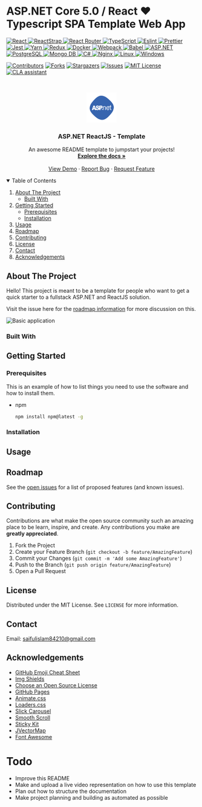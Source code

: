# ASP.NET Core 5.0 / React :heart: Typescript SPA Template Web App

<p align="left">
 <a href="#">
<img alt="React" src="https://img.shields.io/badge/React-React?&style=for-the-badge&logo=react&logoColor=000&color=61DAFB"/>
<img alt="ReactStrap" src="https://img.shields.io/badge/ReactStrap-ReactStrap?&style=for-the-badge&logo=bootstrap&logoColor=000&color=7952B3"/>   
<img alt="React Router" src="https://img.shields.io/badge/React%20Router-React%20Router?&style=for-the-badge&logo=react%20router&logoColor=fff&color=CA4245"/>
<img alt="TypeScript" src="https://img.shields.io/badge/Typescript-Typescript?&style=for-the-badge&logo=typescript&logoColor=fff&color=3178C6"/>
<img alt="Eslint" src="https://img.shields.io/badge/ESlint-ESlint?&style=for-the-badge&logo=eslint&logoColor=fff&color=4B32C3"/>
<img alt="Prettier" src="https://img.shields.io/badge/Prettier-Prettier?&style=for-the-badge&logo=prettier&logoColor=000&color=F7B93E"/>   
<img alt="Jest" src="https://img.shields.io/badge/Jest-Jest?&style=for-the-badge&logo=jest&logoColor=fff&color=C21325"/>
<img alt="Yarn" src="https://img.shields.io/badge/Yarn-Yarn?&style=for-the-badge&logo=yarn&logoColor=fff&color=2C8EBB"/>
<img alt="Redux" src="https://img.shields.io/badge/Redux-Redux?&style=for-the-badge&logo=redux&logoColor=fff&color=764ABC"/>   
<img alt="Docker" src="https://img.shields.io/badge/Docker-Docker?&style=for-the-badge&logo=docker&logoColor=fff&color=2496ED"/>
<img alt="Webpack" src="https://img.shields.io/badge/Webpack-Webpack?&style=for-the-badge&logo=webpack&logoColor=000&color=8DD6F9"/>
<img alt="Babel" src="https://img.shields.io/badge/Babel-Babel?&style=for-the-badge&logo=babel&logoColor=000&color=F9DC3E"/>
<img alt='ASP.NET' src="https://img.shields.io/badge/ASPNET-ASPNET?style=for-the-badge&logo=.net&color=5C2D91"/> 
<img alt='PostgreSQL' src="https://img.shields.io/badge/PostgreSQL-PostgreSQL?style=for-the-badge&logo=postgresql&color=336791"/>
<img alt='Mongo DB' src="https://img.shields.io/badge/MongoDB-MongoDB?style=for-the-badge&logo=mongodb&logoColor=fff&color=47A248"/> 
<img alt="C#" src="https://img.shields.io/badge/c%23%20-%23239120.svg?&style=for-the-badge&logo=c-sharp&logoColor=white"/>
<img alt="Nginx" src="https://img.shields.io/badge/nginx%20-%23009639.svg?&style=for-the-badge&logo=nginx&logoColor=white"/>
<img alt="Linux" src="https://img.shields.io/badge/Linux-Linux?style=for-the-badge&logo=linux&logoColor=000&color=FCC624"/>
<img alt="Windows" src="https://img.shields.io/badge/Windows-Windows?style=for-the-badge&logo=windows&logoColor=white&color=0078D6" />   
  </a>
</p>

[![Contributors][contributors-shield]][contributors-url]
[![Forks][forks-shield]][forks-url]
[![Stargazers][stars-shield]][stars-url]
[![Issues][issues-shield]][issues-url]
[![MIT License][license-shield]][license-url]
<a href="https://cla-assistant.io/Rubix982/ASP.NET-ReactJS-Template"><img src="https://cla-assistant.io/readme/badge/Rubix982/ASP.NET-ReactJS-Template" alt="CLA assistant" /></a>

<!-- PROJECT LOGO -->
<br />
<p align="center">
  <a href="https://github.com/Rubix982/ASP.NET-ReactJS-Template">
    <img src="public/img/1.png" alt="Logo" width="80" height="80">
  </a>

  <h3 align="center">ASP.NET ReactJS - Template</h3>

  <p align="center">
    An awesome README template to jumpstart your projects!
    <br />
    <a href="https://bit.ly/3rcb0LH"><strong>Explore the docs »</strong></a>
    <br />
    <br />
    <a href="https://github.com/Rubix982/ASP.NET-ReactJS-Template">View Demo</a>
    ·
    <a href="https://github.com/Rubix982/ASP.NET-ReactJS-Template/issues">Report Bug</a>
    ·
    <a href="https://github.com/Rubix982/ASP.NET-ReactJS-Template/issues">Request Feature</a>
  </p>
</p>

<!-- TABLE OF CONTENTS -->
<details open="open">
  <summary>Table of Contents</summary>
  <ol>
    <li>
      <a href="#about-the-project">About The Project</a>
      <ul>
        <li><a href="#built-with">Built With</a></li>
      </ul>
    </li>
    <li>
      <a href="#getting-started">Getting Started</a>
      <ul>
        <li><a href="#prerequisites">Prerequisites</a></li>
        <li><a href="#installation">Installation</a></li>
      </ul>
    </li>
    <li><a href="#usage">Usage</a></li>
    <li><a href="#roadmap">Roadmap</a></li>
    <li><a href="#contributing">Contributing</a></li>
    <li><a href="#license">License</a></li>
    <li><a href="#contact">Contact</a></li>
    <li><a href="#acknowledgements">Acknowledgements</a></li>
  </ol>
</details>



<!-- ABOUT THE PROJECT -->
## About The Project

Hello! This project is meant to be a template for people who want to get a quick starter to a fullstack ASP.NET and ReactJS solution.

Visit the issue here for the [roadmap information](https://github.com/Rubix982/ASP.NET-ReactJS-Template/issues/2) for more discussion on this.

![Basic application](https://res.cloudinary.com/fast-nuces/image/upload/v1612180730/Screenshot_20210201_164357_kqfypk.png)

### Built With

<!-- GETTING STARTED -->
## Getting Started

### Prerequisites

This is an example of how to list things you need to use the software and how to install them.
* npm
  ```sh
  npm install npm@latest -g
  ```

### Installation

<!-- USAGE EXAMPLES -->
## Usage

<!-- ROADMAP -->
## Roadmap

See the [open issues](https://github.com/Rubix982/ASP.NET-ReactJS-Template/issues) for a list of proposed features (and known issues).

<!-- CONTRIBUTING -->
## Contributing

Contributions are what make the open source community such an amazing place to be learn, inspire, and create. Any contributions you make are **greatly appreciated**.

1. Fork the Project
2. Create your Feature Branch (`git checkout -b feature/AmazingFeature`)
3. Commit your Changes (`git commit -m 'Add some AmazingFeature'`)
4. Push to the Branch (`git push origin feature/AmazingFeature`)
5. Open a Pull Request

<!-- LICENSE -->
## License

Distributed under the MIT License. See `LICENSE` for more information.

<!-- CONTACT -->
## Contact

Email: saifulislam84210@gmail.com

<!-- ACKNOWLEDGEMENTS -->
## Acknowledgements
* [GitHub Emoji Cheat Sheet](https://www.webpagefx.com/tools/emoji-cheat-sheet)
* [Img Shields](https://shields.io)
* [Choose an Open Source License](https://choosealicense.com)
* [GitHub Pages](https://pages.github.com)
* [Animate.css](https://daneden.github.io/animate.css)
* [Loaders.css](https://connoratherton.com/loaders)
* [Slick Carousel](https://kenwheeler.github.io/slick)
* [Smooth Scroll](https://github.com/cferdinandi/smooth-scroll)
* [Sticky Kit](http://leafo.net/sticky-kit)
* [JVectorMap](http://jvectormap.com)
* [Font Awesome](https://fontawesome.com)

# Todo

- Improve this README
- Make and upload a live video representation on how to use this template
- Plan out how to structure the documentation
- Make project planning and building as automated as possible

<!-- MARKDOWN LINKS & IMAGES -->
<!-- https://www.markdownguide.org/basic-syntax/#reference-style-links -->
[contributors-shield]: https://img.shields.io/github/contributors/Rubix982/ASP.NET-ReactJS-Template.svg?style=for-the-badge
[contributors-url]: https://github.com/Rubix982/ASP.NET-ReactJS-Template/graphs/contributors
[forks-shield]: https://img.shields.io/github/forks/Rubix982/ASP.NET-ReactJS-Template.svg?style=for-the-badge
[forks-url]: https://github.com/Rubix982/ASP.NET-ReactJS-Template/network/members
[stars-shield]: https://img.shields.io/github/stars/Rubix982/ASP.NET-ReactJS-Template.svg?style=for-the-badge
[stars-url]: https://github.com/Rubix982/ASP.NET-ReactJS-Template/stargazers
[issues-shield]: https://img.shields.io/github/issues/Rubix982/ASP.NET-ReactJS-Template.svg?style=for-the-badge
[issues-url]: https://github.com/Rubix982/ASP.NET-ReactJS-Template/issues
[license-shield]: https://img.shields.io/github/license/Rubix982/ASP.NET-ReactJS-Template.svg?style=for-the-badge
[license-url]: https://github.com/Rubix982/ASP.NET-ReactJS-Template/blob/master/LICENSE.txt
[product-screenshot]: images/screenshot.png
